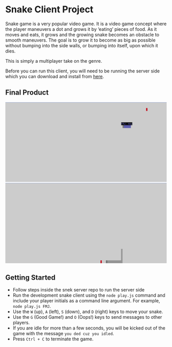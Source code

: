 # Snake Client Project

Snake game is a very popular video game. It is a video game concept where the player maneuvers a dot and grows it by ‘eating’ pieces of food. As it moves and eats, it grows and the growing snake becomes an obstacle to smooth maneuvers. The goal is to grow it to become as big as possible without bumping into the side walls, or bumping into itself, upon which it dies.

This is simply a multiplayer take on the genre.

Before you can run this client, you will need to be running the server side which you can download and install from [here](https://github.com/lighthouse-labs/snek-multiplayer). 

## Final Product

!["start of game"](images/screenshot-start.png)
!["game underway"](images/screenshot-mid.png)


## Getting Started

- Follow steps inside the snek server repo to run the server side
- Run the development snake client using the `node play.js` command and include your player initials as a command line argument. For example, `node play.js FMJ`.
- Use the `W` (up), `A` (left), `S` (down), and `D` (right) keys to move your snake.
- Use the `G` (Good Game!) and `O` (Oops!) keys to send messages to other players.
- If you are idle for more than a few seconds, you will be kicked out of the game with the message `you ded cuz you idled`.
- Press `Ctrl + C` to terminate the game.